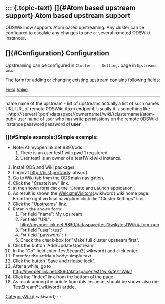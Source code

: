 ::: {.topic-text}
[]{#Atom based upstream support} Atom based upstream support
------------------------------------------------------------

ODSWiki now supports Atom based upstreaming. Any cluster can be
configured to escalate any changes to one or several remoted ODSWiki
instances.

[]{#Configuration} Configuration
--------------------------------

Upstreaming can be configured in `Cluster     Settings` page in
`Upstreams` tab.

The form for adding or changing existing upstream contains following
fields:

  [Field](http://ods.openlinksw.com:80/dataspace/owiki/wiki/ODS/Atombasedupstream?sort=0&col=1)   [Value](http://ods.openlinksw.com:80/dataspace/owiki/wiki/ODS/Atombasedupstream?sort=1&col=2)
  ----------------------------------------------------------------------------------------------- ------------------------------------------------------------------------------------------------------------------------------------------------
  name                                                                                            name of the upstream - list of upstreams actually a list of such names
  URL                                                                                             URL of remote ODSWiki Atom endpoint. Usually it is something like =http://{server}\[:port\]/dataspace/{ownername}/wiki/{clustername}/atom-pub=
  user                                                                                            name of user who has write permissions on the remote ODSWiki instance
  password                                                                                        password of **user**

### []{#Simple example:}Simple example:

-   Note: At myopenlink.net:8890/ods :
    1.  There is an user test1 with pwd 1 registered.
    2.  User test1 is an owner of a test1Wiki wiki instance.

1.  Install ODS and Wiki packages.
2.  Login at [http://host:port/ods](http://host:port/ods){.absuri}
3.  Go to Wiki tab from the ODS main navigation.
4.  Click the \"Create New\" link.
5.  In the shown form click the \"Create and Launch application\".
6.  As result is shown the
    [WelcomeVisitors](http://ods.openlinksw.com:80/dataspace/owiki/wiki/ODS/WelcomeVisitors){.wikiword}
    wiki home page. From the right vertical navigation click the
    \"Cluster Settings\" link.
7.  Click the \"Upstreams\" link.
8.  Enter in the shown form:
    1.  For field \"name\": My upstream
    2.  For field \"URL\":
        <http://myopenlink.net:8890/dataspace/test1/wiki/test1Wiki/atom-pub>
    3.  For field \"user\": test1
    4.  For field \"password\": 1
    5.  Check the check-box for \"Make full cluster upstream first\".
9.  Click the button \"Add/Update Upstream\".
10. In the \"Go\" field enter
    TestStream[?](http://ods.openlinksw.com:80/dataspace/owiki/wiki/ODS/TestStream&parent=Atombasedupstream){.wikiword}
    and click enter.
11. Enter for the article\'s body: simple text.
12. Click the button \"Save and release lock\".
13. After a while, go to
    <http://myopenlink.net:8890/dataspace/test1/wiki/test1Wiki/>
14. Click the \"Index\" link from the bottom of the page.
15. As result among the article from this instance, should be shown also
    the
    TestStream[?](http://ods.openlinksw.com:80/dataspace/owiki/wiki/ODS/TestStream&parent=Atombasedupstream){.wikiword}
    article.

[CategoryWiki](http://ods.openlinksw.com:80/dataspace/owiki/wiki/ODS/CategoryWiki){.wikiword}
:::
